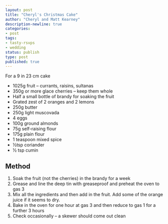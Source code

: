 ```yaml
---
layout: post
title: "Cheryl's Christmas Cake"
author: "Cheryl and Matt Kearney"
description-newline: true
categories:
- post
tags:
- tasty-rsvps
- wedding
status: publish
type: post
published: true
---
```


For a 9 in 23 cm cake

* 1025g fruit – currants, raisins, sultanas
* 350g or more glace cherries – keep them whole
* Half a small bottle of brandy for soaking the fruit
* Grated zest of 2 oranges and 2 lemons
* 250g butter
* 250g light muscovada
* 4 eggs
* 100g ground almonds
* 75g self-raising flour
* 175g plain flour
* 1 teaspoon mixed spice
* ½tsp coriander
* ½ tsp cumin

## Method

1. Soak the fruit (not the cherries) in the brandy for a week
1. Grease and line the deep tin with greaseproof and preheat the oven to gas 3
1. Mix all the ingredients and then add in the fruit. Add some of the orange juice if it seems to dry.
1. Bake in the oven for one hour at gas 3 and then reduce to gas 1 for a further 3 hours
1. Check occasionally – a skewer should come out clean
